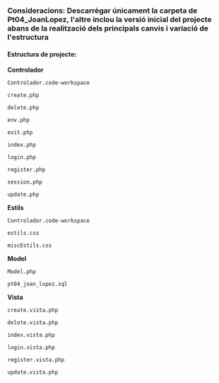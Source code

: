 ### Consideracions: Descarrègar únicament la carpeta de Pt04_JoanLopez, l'altre inclou la versió inicial del projecte abans de la realització dels principals canvis i variació de l'estructura
#### Estructura de projecte:

**Controlador**
    
    Controlador.code-workspace
    
    create.php
    
    delete.php
    
    env.php
    
    exit.php
    
    index.php
    
    login.php
    
    register.php
    
    session.php
    
    update.php
**Estils**
    
    Controlador.code-workspace
    
    estils.css
    
    miscEstils.css
**Model**
    
    Model.php
    
    pt04_joan_lopez.sql
**Vista** 
    
    create.vista.php
    
    delete.vista.php
    
    index.vista.php
    
    login.vista.php
    
    register.vista.php
    
    update.vista.php
